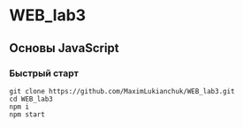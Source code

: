 # WEB_lab3

## Основы JavaScript

### Быстрый старт
```
git clone https://github.com/MaximLukianchuk/WEB_lab3.git
cd WEB_lab3
npm i
npm start
```
